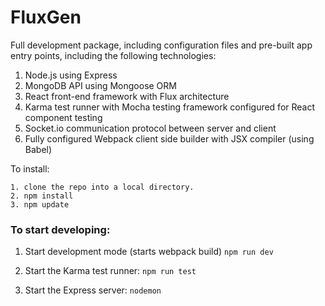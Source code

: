 # FluxGen

Full development package, including configuration files and pre-built app entry points, including the following technologies:

1. Node.js using Express 
2. MongoDB API using Mongoose ORM
3. React front-end framework with Flux architecture
4. Karma test runner with Mocha testing framework configured for React component testing
5. Socket.io communication protocol between server and client
6. Fully configured Webpack client side builder with JSX compiler (using Babel) 

To install:
```
1. clone the repo into a local directory.
2. npm install
3. npm update
```

### To start developing:

1. Start development mode (starts webpack build)
`npm run dev`

2. Start the Karma test runner:
`npm run test`

3. Start the Express server:
`nodemon`



